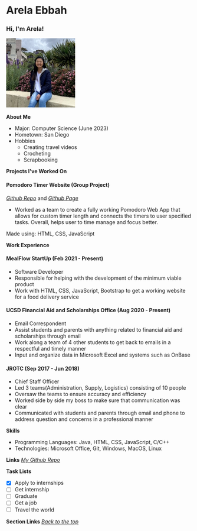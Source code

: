 <!-- ---
layout: default
--- -->

# Arela Ebbah
### Hi, I'm Arela!
![](/assets/Webp.net-resizeimage.jpg)

**About Me**
- Major: Computer Science (June 2023)
- Hometown: San Diego
- Hobbies
  - Creating travel videos
  - Crocheting
  - Scrapbooking
 
**Projects I've Worked On**

#### Pomodoro Timer Website (Group Project)
*[Github Repo](https://github.com/dnanjunda/cse110-w21-group11)* 
and *[Github Page](https://dnanjunda.github.io/cse110-w21-group11/)*
- Worked as a team to create a fully working Pomodoro Web App that allows for custom timer length and connects the timers to user specified tasks. Overall, helps user to time manage and focus better.

Made using: HTML, CSS, JavaScript

**Work Experience**

#### MealFlow StartUp (Feb 2021 - Present)
- Software Developer
- Responsible for helping with the development of the minimum viable product
- Work with HTML, CSS, JavaScript, Bootstrap to get a working website for a food delivery service

#### UCSD Financial Aid and Scholarships Office (Aug 2020 - Present)
- Email Correspondent
- Assist students and parents with anything related to financial aid and scholarships through email
- Work along a team of 4 other students to get back to emails in a respectful and timely manner
- Input and organize data in Microsoft Excel and systems such as OnBase

#### JROTC (Sep 2017 - Jun 2018)
- Chief Staff Officer
- Led 3 teams(Administration, Supply, Logistics) consisting of 10 people
- Oversaw the teams to ensure accuracy and efficiency
- Worked side by side my boss to make sure that communication was clear
- Communicated with students and parents through email and phone to address question and concerns in a professional manner

**Skills**
- Programming Languages: Java, HTML, CSS, JavaScript, C/C++ 
- Technologies: Microsoft Office, Git, Windows, MacOS, Linux

**Links**
*[My Github Repo](https://github.com/arelae/arelae.github.io)*

**Task Lists**
- [x] Apply to internships
- [ ] Get internship
- [ ] Graduate
- [ ] Get a job
- [ ] Travel the world

**Section Links**
*[Back to the top](#arelas-user-page)*
